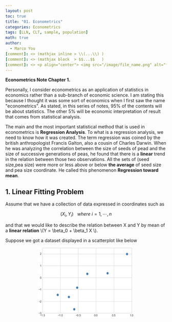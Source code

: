 ```yaml
---
layout: post
toc: true
title: "01. Econometrics"
categories: Econometrics
tags: [LLN, CLT, sample, population]
math: true
author:
  - Marco You
[comment]: <> (mathjax inline > \\(...\\) )
[comment]: <> (mathjax block  > $$...$$   )
[comment]: <> <p align="center"> <img src="/image/file_name.png" alt="file_name" width="460" height="260"> </p>
---
```


**Econometrics Note Chapter 1.**

Personally, I consider econometrics as an application of statistics in economics rather than a sub-branch of economic science. I am stating this because I thought it was some sort of economics when I first saw the name "econometrics". As stated, in this series of notes, 95% of the contents will be about statistics. The other 5% will be economic interpretation of result that comes from statistical analysis.

The main and the most important statistical method that is used in econometrics is **Regression Analysis**. To what is a regression analysis, we need to know how it was created. The term regression was coined by the british anthropologist Francis Galton, also a cousin of Charles Darwin. When he was analyzing the correlation between the size of seeds of pead and the size of successive generations of peas, he found that there is a **linear** trend in the relation between those two observations. All the sets of (seed size,pea size) were more or less above or below **the average** of seed size and pea size coordinate. He called this phenomenon **Regression toward mean**.

## 1. Linear Fitting Problem

Assume that we have a collection of data expressed in coordinates such as

$$ 
(X_i,Y_i)~~~where~i=1,\cdots,n 
$$

and that we would like to describe the relation between X and Y by mean of a **linear relation** \\(Y = \beta_0 + \beta_1 X \\).

Suppose we got a dataset displayed in a scatterplot like below

<p align="center">
<img src="/image/Scatter.png" alt="Scatter" width="300" height="220">
</p>